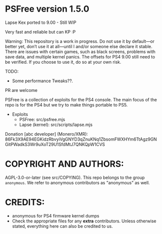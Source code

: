 # PSFree version 1.5.0

Lapse Kex ported to 9.00 - Still WIP

Very fast and reliable but can KP :P

Warning: This repository is a work in progress. Do not use it by default—or better yet, don’t use it at all—until I and/or someone else declare it stable. There are issues with certain games, such as black screens, problems with save data, and multiple kernel panics. The offsets for PS4 9.00 still need to be verified. If you choose to use it, do so at your own risk.

TODO:
- Some performance Tweaks??.
  
PR are welcome 

PSFree is a collection of exploits for the PS4 console. The main focus of the 
repo is for the PS4 but we try to make things portable to PS5.

* Exploits
  * PSFree: src/psfree.mjs
  * Lapse (kernel): src/scripts/lapse.mjs

Donation [abc developer] (Monero/XMR):
86Fk3X9AE94EGKidzRbvyiVgGNYD3qZnuKNq1ZbsomFWXHYm6TtAgz9GNGitPWadkS3Wr9uXoT29U1SfdMtJ7QNKQpW1CVS

# COPYRIGHT AND AUTHORS:
AGPL-3.0-or-later (see src/COPYING). This repo belongs to the group
`anonymous`. We refer to anonymous contributors as "anonymous" as well.
# CREDITS:
* anonymous for PS4 firmware kernel dumps
* Check the appropriate files for any **extra** contributors. Unless otherwise
  stated, everything here can also be credited to us.
